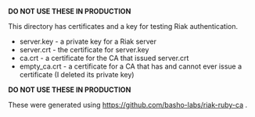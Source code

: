 **DO NOT USE THESE IN PRODUCTION**

This directory has certificates and a key for testing Riak authentication.

* server.key - a private key for a Riak server
* server.crt - the certificate for server.key
* ca.crt - a certificate for the CA that issued server.crt
* empty_ca.crt - a certificate for a CA that has and cannot ever issue a 
  certificate (I deleted its private key)

**DO NOT USE THESE IN PRODUCTION**

These were generated using https://github.com/basho-labs/riak-ruby-ca .
